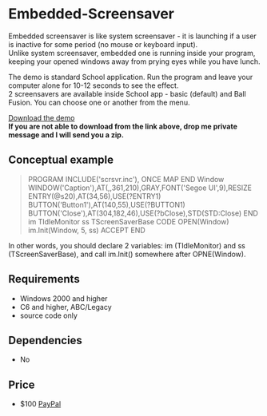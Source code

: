 # Embedded-Screensaver
Embedded screensaver is like system screensaver - it is launching if a user is inactive for some period (no mouse or keyboard input).  
Unlike system screensaver, embedded one is running inside your program, keeping your opened windows away from prying eyes while you have lunch.  

The demo is standard School application. Run the program and leave your computer alone for 10-12 seconds to see the effect.  
2 screensavers are available inside School app - basic (default) and Ball Fusion. You can choose one or another from the menu.  

[Download the demo](https://yadi.sk/d/nox5p_Hhq3SgCg)  
**If you are not able to download from the link above, drop me private message and I will send you a zip.**  

## Conceptual example

>   PROGRAM
>   INCLUDE('scrsvr.inc'), ONCE
>   MAP
>   END
> Window                        WINDOW('Caption'),AT(,,361,210),GRAY,FONT('Segoe UI',9),RESIZE
>                                 ENTRY(@s20),AT(34,56),USE(?ENTRY1)
>                                 BUTTON('Button1'),AT(140,55),USE(?BUTTON1)
>                                 BUTTON('Close'),AT(304,182,46),USE(?bClose),STD(STD:Close)
>                               END
> im                            TIdleMonitor
> ss                            TScreenSaverBase
>   CODE
>   OPEN(Window)
>   im.Init(Window, 5, ss)
>   ACCEPT
>   END

In other words, you should declare 2 variables: im (TIdleMonitor) and ss (TScreenSaverBase), and call im.Init() somewhere after OPNE(Window).

## Requirements
- Windows 2000 and higher
- C6 and higher, ABC/Legacy
- source code only

## Dependencies
- No

## Price
- $100 [PayPal]([https://www.paypal.me/mikeduglas?ppid=PPC000628&cnac=RU&rsta=ru_RU(ru_RU)&cust=8W29QJ6GKY9HS&unptid=75f96da6-24a4-11e9-ae2c-441ea14e9560&t=&cal=ff0291196b3f5&calc=ff0291196b3f5&calf=ff0291196b3f5&unp_tpcid=ppme-social-user-profile-created&page=main:email&pgrp=main:email&e=op&mchn=em&s=ci&mail=sys])
